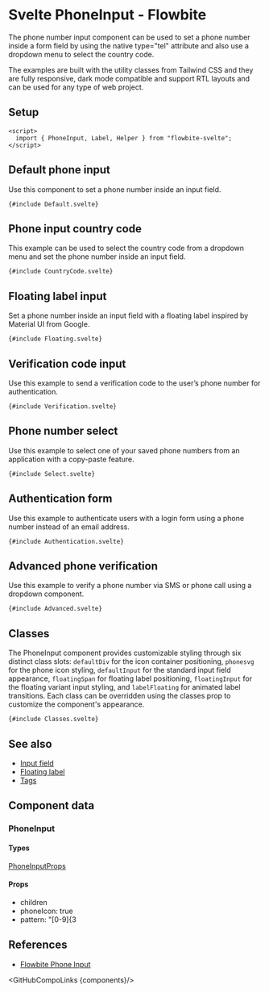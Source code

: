 # Svelte PhoneInput - Flowbite


The phone number input component can be used to set a phone number inside a form field by using the native type="tel" attribute and also use a dropdown menu to select the country code.

The examples are built with the utility classes from Tailwind CSS and they are fully responsive, dark mode compatible and support RTL layouts and can be used for any type of web project.

## Setup

```svelte
<script>
  import { PhoneInput, Label, Helper } from "flowbite-svelte";
</script>
```

## Default phone input

Use this component to set a phone number inside an input field.

```svelte
{#include Default.svelte}
```

## Phone input country code

This example can be used to select the country code from a dropdown menu and set the phone number inside an input field.

```svelte
{#include CountryCode.svelte}
```

## Floating label input

Set a phone number inside an input field with a floating label inspired by Material UI from Google.

```svelte
{#include Floating.svelte}
```

## Verification code input

Use this example to send a verification code to the user’s phone number for authentication.

```svelte
{#include Verification.svelte}
```

## Phone number select

Use this example to select one of your saved phone numbers from an application with a copy-paste feature.

```svelte
{#include Select.svelte}
```

## Authentication form

Use this example to authenticate users with a login form using a phone number instead of an email address.

```svelte
{#include Authentication.svelte}
```

## Advanced phone verification

Use this example to verify a phone number via SMS or phone call using a dropdown component.

```svelte
{#include Advanced.svelte}
```

## Classes

The PhoneInput component provides customizable styling through six distinct class slots: `defaultDiv` for the icon container positioning, `phonesvg` for the phone icon styling, `defaultInput` for the standard input field appearance, `floatingSpan` for floating label positioning, `floatingInput` for the floating variant input styling, and `labelFloating` for animated label transitions. Each class can be overridden using the classes prop to customize the component's appearance.

```svelte
{#include Classes.svelte}
```

## See also

- [Input field](https://flowbite-svelte.com/llm/forms/input-field.md)
- [Floating label](https://flowbite-svelte.com/llm/forms/floating-label.md)
- [Tags](https://flowbite-svelte.com/llm/extend/tags.md)

## Component data

### PhoneInput

#### Types

[PhoneInputProps](https://github.com/themesberg/flowbite-svelte/blob/main/src/lib/types.ts#L798)

#### Props

- children
- phoneIcon: true
- pattern: "[0-9]{3


## References

- [Flowbite Phone Input](https://flowbite.com/docs/forms/phone-input/)

<GitHubCompoLinks {components}/>
